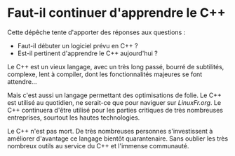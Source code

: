 Faut-il continuer d'apprendre le C++
====================================

Cette dépêche tente d'apporter des réponses aux questions :

* Faut-il débuter un logiciel prévu en C++ ?
* Est-il pertinent d'apprendre le C++ aujourd'hui ?

Le C++ est un vieux langage, avec un très long passé,
bourré de subtilités, complexe, lent à compiler,
dont les fonctionnalités majeures se font attendre...

Mais c'est aussi un langage permettant des optimisations de folie.
Le C++ est utilisé au quotidien, ne serait-ce que pour naviguer sur *LinuxFr.org*.
Le C++ continuera d'être utilisé pour les parties critiques de très nombreuses entreprises, sourtout les hautes technologies.

Le C++ n'est pas mort.
De très nombreuses personnes s'investissent à améliorer d'avantage ce langage bientôt quarantenaire.
Sans oublier les très nombreux outils au service du C++ et l'immense communauté.


